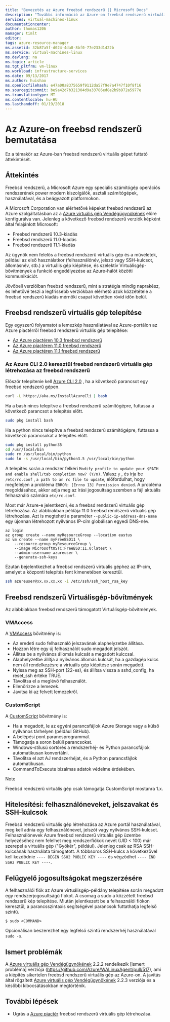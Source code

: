 ```yaml
---
title: "Bevezetés az Azure freebsd rendszerű |} Microsoft Docs"
description: "További információ az Azure-on freebsd rendszerű virtuális gépek használatáról"
services: virtual-machines-linux
documentationcenter: 
author: thomas1206
manager: timlt
editor: 
tags: azure-resource-manager
ms.assetid: 32b87a5f-d024-4da0-8bf0-77e233d1422b
ms.service: virtual-machines-linux
ms.devlang: na
ms.topic: article
ms.tgt_pltfrm: vm-linux
ms.workload: infrastructure-services
ms.date: 09/13/2017
ms.author: huishao
ms.openlocfilehash: e47a00a8375659f9112da57f9e7a4747f10f8f16
ms.sourcegitcommit: be9a42d7b321304d9a33786ed8e2b9b972a5977e
ms.translationtype: MT
ms.contentlocale: hu-HU
ms.lasthandoff: 01/19/2018
---
```

# <a name="introduction-to-freebsd-on-azure"></a>Az Azure-on freebsd rendszerű bemutatása
Ez a témakör az Azure-ban freebsd rendszerű virtuális gépet futtató áttekintését.

## <a name="overview"></a>Áttekintés
Freebsd rendszerű, a Microsoft Azure egy speciális számítógép operációs rendszerének power modern kiszolgálók, asztali számítógépek, használatával, és a beágyazott platformokon.

A Microsoft Corporation van elérhetővé képeket freebsd rendszerű az Azure szolgáltatásban az a [Azure virtuális gép Vendégügynökének](https://github.com/Azure/WALinuxAgent/) előre konfigurálva van. Jelenleg a következő freebsd rendszerű verziók képként által felajánlott Microsoft:

- Freebsd rendszerű 10.3-kiadás
- Freebsd rendszerű 11.0-kiadás
- Freebsd rendszerű 11.1-kiadás

Az ügynök nem felelős a freebsd rendszerű virtuális gép és a műveletek, például az első használatkor (felhasználónév, jelszó vagy SSH-kulcsot, állomásnév, stb.) a virtuális gép kiépítése, és szelektív Virtuálisgép-bővítmények a funkció engedélyezése az Azure-hálót közötti kommunikációt.

Jövőbeli verzióiban freebsd rendszerű, mint a stratégia mindig naprakész, és lehetővé teszi a legfrissebb verziókban elérhető azok közzététele a freebsd rendszerű kiadás mérnöki csapat követően rövid időn belül.

## <a name="deploying-a-freebsd-virtual-machine"></a>Freebsd rendszerű virtuális gép telepítése
Egy egyszerű folyamatot a lemezkép használatával az Azure-portálon az Azure piactérről freebsd rendszerű virtuális gép telepítése:

- [Az Azure piactéren 10.3 freebsd rendszerű](https://azure.microsoft.com/marketplace/partners/microsoft/freebsd103/)
- [Az Azure piactéren 11.0 freebsd rendszerű](https://azure.microsoft.com/marketplace/partners/microsoft/freebsd110/)
- [Az Azure piactéren 11.1 freebsd rendszerű](https://azuremarketplace.microsoft.com/marketplace/apps/Microsoft.FreeBSD111)

### <a name="create-a-freebsd-vm-through-azure-cli-20-on-freebsd"></a>Az Azure CLI 2.0 keresztül freebsd rendszerű virtuális gép létrehozása az freebsd rendszerű
Először telepítenie kell [Azure CLI 2.0](https://docs.microsoft.com/cli/azure/get-started-with-azure-cli) , ha a következő parancsot egy freebsd rendszerű gépen.

```bash 
curl -L https://aka.ms/InstallAzureCli | bash
```

Ha a bash nincs telepítve a freebsd rendszerű számítógépre, futtassa a következő parancsot a telepítés előtt. 

```bash
sudo pkg install bash
```

Ha a python nincs telepítve a freebsd rendszerű számítógépre, futtassa a következő parancsokat a telepítés előtt. 

```bash
sudo pkg install python35
cd /usr/local/bin 
sudo rm /usr/local/bin/python 
sudo ln -s /usr/local/bin/python3.5 /usr/local/bin/python
```

A telepítés során a rendszer felkéri `Modify profile to update your $PATH and enable shell/tab completion now? (Y/n)`. Válasz `y` , és írja be `/etc/rc.conf` , `a path to an rc file to update`, előfordulhat, hogy megfeleljen a probléma `ERROR: [Errno 13] Permission denied`. A probléma megoldásához, akkor adja meg az írási jogosultság szemben a fájl aktuális felhasználó számára `etc/rc.conf`.

Most már Azure-e jelentkezni, és a freebsd rendszerű virtuális gép létrehozása. Az alábbiakban példája 11.0 freebsd rendszerű virtuális gép létrehozása. Azt is megteheti a paraméter `--public-ip-address-dns-name` egy újonnan létrehozott nyilvános IP-cím globálisan egyedi DNS-név. 

```azurecli
az login 
az group create --name myResourceGroup --location eastus
az vm create --name myFreeBSD11 \
    --resource-group myResourceGroup \
    --image MicrosoftOSTC:FreeBSD:11.0:latest \
    --admin-username azureuser \
    --generate-ssh-keys
```

Ezután bejelentkezhet a freebsd rendszerű virtuális géphez az IP-cím, amelyet a központi telepítés fent kimenetében keresztül. 

```bash
ssh azureuser@xx.xx.xx.xx -i /etc/ssh/ssh_host_rsa_key
```   

## <a name="vm-extensions-for-freebsd"></a>Freebsd rendszerű Virtuálisgép-bővítmények
Az alábbiakban freebsd rendszerű támogatott Virtuálisgép-bővítmények.

### <a name="vmaccess"></a>VMAccess
A [VMAccess](https://github.com/Azure/azure-linux-extensions/tree/master/VMAccess) bővítmény is:

* Az eredeti sudo felhasználó jelszavának alaphelyzetbe állítása.
* Hozzon létre egy új felhasználót sudo megadott jelszót.
* Állítsa be a nyilvános állomás kulcsát a megadott kulccsal.
* Alaphelyzetbe állítja a nyilvános állomás kulcsát, ha a gazdagép kulcs nem áll rendelkezésre a virtuális gép kiépítése során megadott.
* Nyissa meg az SSH-port (22-es), és állítsa vissza a sshd_config, ha reset_ssh értéke TRUE.
* Távolítsa el a meglévő felhasználót.
* Ellenőrizze a lemezek.
* Javítsa ki az felvett lemezekről.

### <a name="customscript"></a>CustomScript
A [CustomScript](https://github.com/Azure/azure-linux-extensions/tree/master/CustomScript) bővítmény is:

* Ha a megadott, le az egyéni parancsfájlok Azure Storage vagy a külső nyilvános tárhelyen (például GitHub).
* A belépési pont parancsprogrammal.
* Támogatja a soron belüli parancsokat.
* Windows-stílusú sortörés a rendszerhéj- és Python parancsfájlok automatikusan konvertálni.
* Távolítsa el azt AJ rendszerhéjat, és a Python parancsfájlok automatikusan.
* CommandToExecute bizalmas adatok védelme érdekében.

> [!NOTE]
> Freebsd rendszerű virtuális gép csak támogatja CustomScript mostanra 1.x.  

## <a name="authentication-user-names-passwords-and-ssh-keys"></a>Hitelesítési: felhasználóneveket, jelszavakat és SSH-kulcsok
Freebsd rendszerű virtuális gép létrehozása az Azure portál használatával, meg kell adnia egy felhasználónevet, jelszót vagy nyilvános SSH-kulcsot.
Felhasználónevek Azure freebsd rendszerű virtuális gép üzembe helyezéséhez nem felelhet meg rendszerfiókok nevét (UID < 100) már szerepel a virtuális gép ("Gyökér", például).
Jelenleg csak az RSA SSH-kulcsának használata támogatott. A többsoros SSH-kulcs a következővel kell kezdődnie `---- BEGIN SSH2 PUBLIC KEY ----` és végződhet `---- END SSH2 PUBLIC KEY ----`.

## <a name="obtaining-superuser-privileges"></a>Felügyelő jogosultságokat megszerzésére
A felhasználói fiók az Azure virtuálisgép-példány telepítése során megadott egy rendszerjogosultságú fiókot. A csomag a sudo a közzétett freebsd rendszerű kép telepítése.
Miután jelentkezett be a felhasználói fiókon keresztül, a parancsszintaxis segítségével parancsok futtathatja legfelső szintű.

```
$ sudo <COMMAND>
```

Opcionálisan beszerezhet egy legfelső szintű rendszerhéj használatával `sudo -s`.

## <a name="known-issues"></a>Ismert problémák
A [Azure virtuális gép Vendégügynökének](https://github.com/Azure/WALinuxAgent/) 2.2.2 rendelkezik [ismert probléma] verziója (https://github.com/Azure/WALinuxAgent/pull/517), ami a kiépítés sikertelen freebsd rendszerű virtuális gép az Azure-on. A javítás által rögzített [Azure virtuális gép Vendégügynökének](https://github.com/Azure/WALinuxAgent/) 2.2.3 verziója és a későbbi kibocsátásokban megtörténik. 

## <a name="next-steps"></a>További lépések
* Ugrás a [Azure piactér](https://azure.microsoft.com/marketplace/partners/microsoft/freebsd110/) freebsd rendszerű virtuális gép létrehozása.
